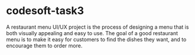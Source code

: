 # codesoft-task3
A restaurant menu UI/UX project is the process of designing a menu that is both visually appealing and easy to use. The goal of a good restaurant menu  is to make it easy for customers to find the dishes they want, and to  encourage them to order more.
